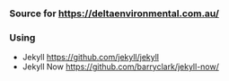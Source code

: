 ### Source for https://deltaenvironmental.com.au/

### Using 
- Jekyll https://github.com/jekyll/jekyll
- Jekyll Now https://github.com/barryclark/jekyll-now/
